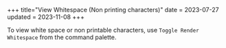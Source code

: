 +++
title="View Whitespace (Non printing characters)"
date = 2023-07-27
updated = 2023-11-08
+++

To view white space or non printable characters, use `Toggle Render Whitespace` from the command palette.
